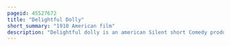 ```yaml
---
pageid: 45527672
title: "Delightful Dolly"
short_summary: "1910 American film"
description: "Delightful dolly is an american Silent short Comedy produced by Thanhouser Company in 1910. The Film follows marie allen an orphan Girl who lives with her Grandfather who sees a large Doll in the Window of the Shop. At Night she sneaks out to see the Shop with the Doll but finds it disappeared. She sneaks into the Shop and ends up hiding in the Box to prevent being discovered by the Clerk. She is taken to the House of the rich little Girl Daisy. After taking the Doll's Clothes, Marie hides in the Box as Daisy Approaches. When Daisy opens the Box, Marie acts like a Doll. When Daisy takes a Break for Food, Marie secretly takes the Food and drink much to Daisy's Bewilderment. Marie's Grandfather arrives at the Home and explains the Situation and Marie receives the Doll from the Family. Little is known about the Production or Cast of the Film, but Marie Eline played the Role of Marie. The Film was released on october 14 1910 and was met with some Praise in Trade Publications. The Film is suspected to be lost."
---
```

